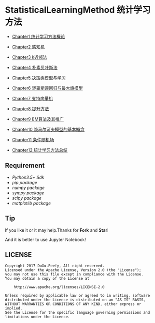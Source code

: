 # StatisticalLearningMethod 统计学习方法

* [Chapter1 统计学习方法概论](https://github.com/Peefy/StatisticalLearningMethod.Python/tree/master/src/chapter1)

* [Chapter2 感知机](https://github.com/Peefy/StatisticalLearningMethod.Python/tree/master/src/chapter2)

* [Chapter3 k近邻法](https://github.com/Peefy/StatisticalLearningMethod.Python/tree/master/src/chapter3)

* [Chapter4 朴素贝叶斯法](https://github.com/Peefy/StatisticalLearningMethod.Python/tree/master/src/chapter4)

* [Chapter5 决策树模型与学习](https://github.com/Peefy/StatisticalLearningMethod.Python/tree/master/src/chapter5)

* [Chapter6 逻辑斯谛回归与最大熵模型](https://github.com/Peefy/StatisticalLearningMethod.Python/tree/master/src/chapter6)

* [Chapter7 支持向量机](https://github.com/Peefy/StatisticalLearningMethod.Python/tree/master/src/chapter7)

* [Chapter8 提升方法](https://github.com/Peefy/StatisticalLearningMethod.Python/tree/master/src/chapter8)

* [Chapter9 EM算法及其推广](https://github.com/Peefy/StatisticalLearningMethod.Python/tree/master/src/chapter9)

* [Chapter10 隐马尔可夫模型的基本概念](https://github.com/Peefy/StatisticalLearningMethod.Python/tree/master/src/chapter10)

* [Chapter11 条件随机场](https://github.com/Peefy/StatisticalLearningMethod.Python/tree/master/src/chapter11)

* [Chapter12 统计学习方法总结](https://github.com/Peefy/StatisticalLearningMethod.Python/tree/master/src/chapter12)

## Requirement

* *Python3.5+ Sdk*
* *pip package*
* *numpy package*
* *sympy package*
* *scipy package*
* *matplotlib package*

## Tip

If you like it or it may help.Thanks for **Fork** and **Star**!

And it is better to use Jupyter Notebook!

## LICENSE

```
Copyright 2017 DuGu.Peefy, All right reserved.
Licensed under the Apache License, Version 2.0 (the "License");
you may not use this file except in compliance with the License.
You may obtain a copy of the License at

    http://www.apache.org/licenses/LICENSE-2.0

Unless required by applicable law or agreed to in writing, software
distributed under the License is distributed on an "AS IS" BASIS,
WITHOUT WARRANTIES OR CONDITIONS OF ANY KIND, either express or implied.
See the License for the specific language governing permissions and
limitations under the License.
```
